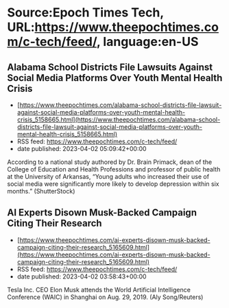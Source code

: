 # Source:Epoch Times Tech, URL:https://www.theepochtimes.com/c-tech/feed/, language:en-US

## Alabama School Districts File Lawsuits Against Social Media Platforms Over Youth Mental Health Crisis
 - [https://www.theepochtimes.com/alabama-school-districts-file-lawsuit-against-social-media-platforms-over-youth-mental-health-crisis_5158665.html](https://www.theepochtimes.com/alabama-school-districts-file-lawsuit-against-social-media-platforms-over-youth-mental-health-crisis_5158665.html)
 - RSS feed: https://www.theepochtimes.com/c-tech/feed/
 - date published: 2023-04-02 05:09:42+00:00

According to a national study authored by Dr. Brain Primack, dean of the College of Education and Health Professions and professor of public health at the University of Arkansas, “Young adults who increased their use of social media were significantly more likely to develop depression within six months.” (ShutterStock)

## AI Experts Disown Musk-Backed Campaign Citing Their Research
 - [https://www.theepochtimes.com/ai-experts-disown-musk-backed-campaign-citing-their-research_5165609.html](https://www.theepochtimes.com/ai-experts-disown-musk-backed-campaign-citing-their-research_5165609.html)
 - RSS feed: https://www.theepochtimes.com/c-tech/feed/
 - date published: 2023-04-02 03:58:43+00:00

Tesla Inc. CEO Elon Musk attends the World Artificial Intelligence Conference (WAIC) in Shanghai on Aug. 29, 2019. (Aly Song/Reuters)

